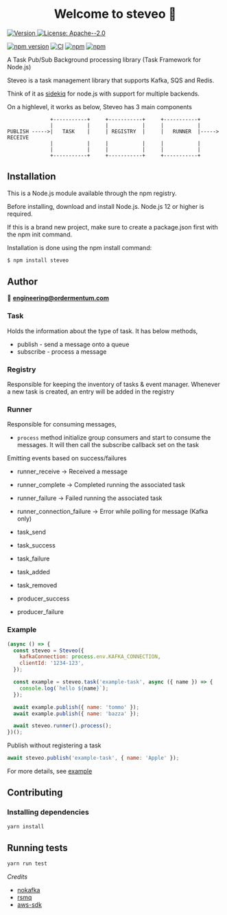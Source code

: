<h1 align="center">Welcome to steveo 👋</h1>
<p>
  <a href="https://www.npmjs.com/package/steveo" target="_blank">
    <img alt="Version" src="https://img.shields.io/npm/v/steveo.svg">
  </a>
  <a href="#" target="_blank">
    <img alt="License: Apache--2.0" src="https://img.shields.io/badge/License-Apache--2.0-yellow.svg" />
  </a>
</p>

[![npm version](https://badge.fury.io/js/steveo.svg)](https://badge.fury.io/js/steveo)
[![CI](https://github.com/ordermentum/steveo/actions/workflows/main.yml/badge.svg?branch=develop)](https://github.com/ordermentum/steveo/actions/workflows/main.yml)
[![npm](https://img.shields.io/npm/l/steveo.svg)](https://www.npmjs.com/package/steveo)
[![npm](https://img.shields.io/npm/dt/steveo.svg)](https://www.npmjs.com/package/steveo)

A Task Pub/Sub Background processing library (Task Framework for Node.js)

Steveo is a task management library that supports Kafka, SQS and Redis.

Think of it as [sidekiq](https://github.com/mperham/sidekiq) for node.js with support for multiple backends.

On a highlevel, it works as below, Steveo has 3 main components

```
              +-----------+     +-----------+     +-----------+
              |           |     |           |     |           |
PUBLISH ----->|   TASK    |     | REGISTRY  |     |   RUNNER  |-----> RECEIVE
              |           |     |           |     |           |
              |           |     |           |     |           |
              +-----------+     +-----------+     +-----------+
```

## Installation

This is a Node.js module available through the npm registry.

Before installing, download and install Node.js. Node.js 12 or higher is required.

If this is a brand new project, make sure to create a package.json first with the npm init command.

Installation is done using the npm install command:

```bash
$ npm install steveo
```

## Author

👤 **engineering@ordermentum.com**

### Task

Holds the information about the type of task. It has below methods,

- publish - send a message onto a queue
- subscribe - process a message

### Registry

Responsible for keeping the inventory of tasks & event manager. Whenever a new task is created, an entry will be added in the registry

### Runner

Responsible for consuming messages,

- `process` method initialize group consumers and start to consume the messages. It will then call the subscribe callback set on the task

Emitting events based on success/failures

- runner_receive -> Received a message
- runner_complete -> Completed running the associated task
- runner_failure -> Failed running the associated task
- runner_connection_failure -> Error while polling for message (Kafka only)

- task_send
- task_success
- task_failure
- task_added
- task_removed

- producer_success
- producer_failure

### Example

```javascript
(async () => {
  const steveo = Steveo({
    kafkaConnection: process.env.KAFKA_CONNECTION,
    clientId: '1234-123',
  });

  const example = steveo.task('example-task', async ({ name }) => {
    console.log(`hello ${name}`);
  });

  await example.publish({ name: 'tommo' });
  await example.publish({ name: 'bazza' });

  await steveo.runner().process();
})();
```

Publish without registering a task

```javascript
await steveo.publish('example-task', { name: 'Apple' });
```

For more details, see [example](https://github.com/ordermentum/steveo/blob/master/examples/full/README.md)


## Contributing


### Installing dependencies

```sh
yarn install
```

## Running tests

```sh
yarn run test
```


_Credits_

- [nokafka](https://github.com/oleksiyk/kafka)
- [rsmq](https://github.com/smrchy/rsmq)
- [aws-sdk](https://github.com/aws/aws-sdk-js)
